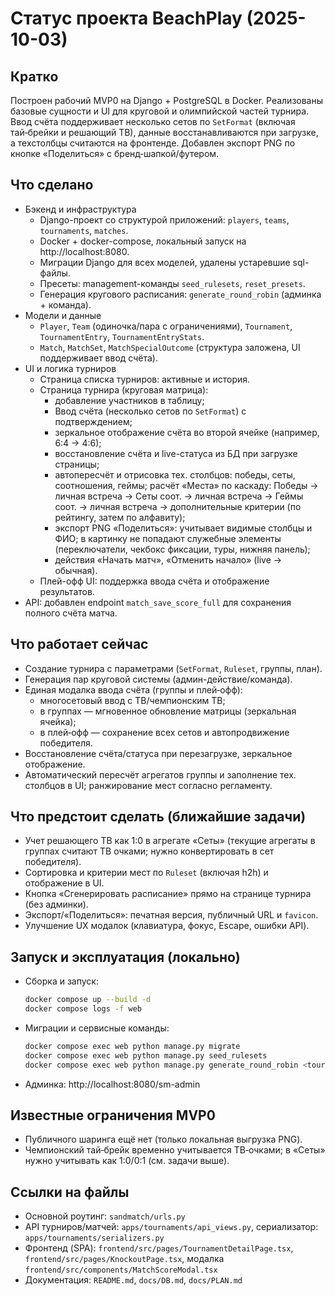 # Статус проекта BeachPlay (2025-10-03)

## Кратко
Построен рабочий MVP0 на Django + PostgreSQL в Docker. Реализованы базовые сущности и UI для круговой и олимпийской частей турнира. Ввод счёта поддерживает несколько сетов по `SetFormat` (включая тай‑брейки и решающий TB), данные восстанавливаются при загрузке, а техстолбцы считаются на фронтенде. Добавлен экспорт PNG по кнопке «Поделиться» с бренд‑шапкой/футером.

## Что сделано
- Бэкенд и инфраструктура
  - Django-проект со структурой приложений: `players`, `teams`, `tournaments`, `matches`.
  - Docker + docker-compose, локальный запуск на http://localhost:8080.
  - Миграции Django для всех моделей, удалены устаревшие sql-файлы.
  - Пресеты: management-команды `seed_rulesets`, `reset_presets`.
  - Генерация кругового расписания: `generate_round_robin` (админка + команда).
- Модели и данные
  - `Player`, `Team` (одиночка/пара с ограничениями), `Tournament`, `TournamentEntry`, `TournamentEntryStats`.
  - `Match`, `MatchSet`, `MatchSpecialOutcome` (структура заложена, UI поддерживает ввод счёта).
- UI и логика турниров
  - Страница списка турниров: активные и история.
  - Страница турнира (круговая матрица):
    - добавление участников в таблицу;
    - Ввод счёта (несколько сетов по `SetFormat`) с подтверждением;
    - зеркальное отображение счёта во второй ячейке (например, 6:4 → 4:6);
    - восстановление счёта и live-статуса из БД при загрузке страницы;
    - автопересчёт и отрисовка тех. столбцов: победы, сеты, соотношения, геймы; расчёт «Места» по каскаду: Победы → личная встреча → Сеты соот. → личная встреча → Геймы соот. → личная встреча → дополнительные критерии (по рейтингу, затем по алфавиту);
    - экспорт PNG «Поделиться»: учитывает видимые столбцы и ФИО; в картинку не попадают служебные элементы (переключатели, чекбокс фиксации, туры, нижняя панель);
    - действия «Начать матч», «Отменить начало» (live → обычная).
  - Плей-офф UI: поддержка ввода счёта и отображение результатов.
- API: добавлен endpoint `match_save_score_full` для сохранения полного счёта матча.

## Что работает сейчас
- Создание турнира с параметрами (`SetFormat`, `Ruleset`, группы, план).
- Генерация пар круговой системы (админ-действие/команда).
- Единая модалка ввода счёта (группы и плей‑офф):
  - многосетовый ввод с TB/чемпионским TB;
  - в группах — мгновенное обновление матрицы (зеркальная ячейка);
  - в плей‑офф — сохранение всех сетов и автопродвижение победителя.
- Восстановление счёта/статуса при перезагрузке, зеркальное отображение.
- Автоматический пересчёт агрегатов группы и заполнение тех. столбцов в UI; ранжирование мест согласно регламенту.

## Что предстоит сделать (ближайшие задачи)
- Учет решающего TB как 1:0 в агрегате «Сеты» (текущие агрегаты в группах считают TB очками; нужно конвертировать в сет победителя).
- Сортировка и критерии мест по `Ruleset` (включая h2h) и отображение в UI.
- Кнопка «Сгенерировать расписание» прямо на странице турнира (без админки).
- Экспорт/«Поделиться»: печатная версия, публичный URL и `favicon`.
- Улучшение UX модалок (клавиатура, фокус, Escape, ошибки API).

## Запуск и эксплуатация (локально)
- Сборка и запуск:
  ```bash
  docker compose up --build -d
  docker compose logs -f web
  ```
- Миграции и сервисные команды:
  ```bash
  docker compose exec web python manage.py migrate
  docker compose exec web python manage.py seed_rulesets
  docker compose exec web python manage.py generate_round_robin <tournament_id>
  ```
- Админка: http://localhost:8080/sm-admin

## Известные ограничения MVP0
- Публичного шаринга ещё нет (только локальная выгрузка PNG).
- Чемпионский тай‑брейк временно учитывается TB‑очками; в «Сеты» нужно учитывать как 1:0/0:1 (см. задачи выше).

## Ссылки на файлы
- Основной роутинг: `sandmatch/urls.py`
- API турниров/матчей: `apps/tournaments/api_views.py`, сериализатор: `apps/tournaments/serializers.py`
- Фронтенд (SPA): `frontend/src/pages/TournamentDetailPage.tsx`, `frontend/src/pages/KnockoutPage.tsx`, модалка `frontend/src/components/MatchScoreModal.tsx`
- Документация: `README.md`, `docs/DB.md`, `docs/PLAN.md`
